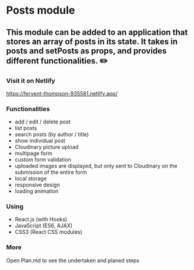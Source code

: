 # Posts module

## This module can be added to an application that stores an array of posts in its state. It takes in posts and setPosts as props, and provides different functionalities. :pencil2:

### Visit it on Netlify

https://fervent-thompson-935581.netlify.app/

### Functionalities
* add / edit / delete post
* list posts
* search posts (by author / title)
* show individual post
* Cloudinary picture upload
* multipage form
* custom form validation
* uploaded images are displayed, but only sent to Cloudinary on the submission of the entire form
* local storage
* responsive design
* loading animation

### Using
* React.js (with Hooks)
* JavaScript (ES6, AJAX)
* CSS3 (React CSS modules)

### More

Open Plan.md to see the undertaken and planed steps